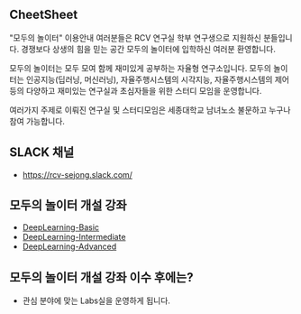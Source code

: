 ## CheetSheet
"모두의 놀이터" 이용안내
여러분들은 RCV 연구실 학부 연구생으로 지원하신 분들입니다.
경쟁보다 상생의 힘을 믿는 공간 모두의 놀이터에 입학하신 여러분 환영합니다.

모두의 놀이터는 모두 모여 함께 재미있게 공부하는 자율형 연구소입니다.
모두의 놀이터는 인공지능(딥러닝, 머신러닝), 자율주행시스템의 시각지능, 
자율주행시스템의 제어 등의 다양하고 재미있는 연구실과 초심자들을 위한 스터디 모임을 운영합니다.

여러가지 주제로 이뤄진 연구실 및 스터디모임은 세종대학교 남녀노소 불문하고 누구나 참여 가능합니다.


## SLACK 채널
- https://rcv-sejong.slack.com/

## 모두의 놀이터 개설 강좌
- [DeepLearning-Basic](https://github.com/moduPlayGound/DeepLearning-Basic)
- [DeepLearning-Intermediate](https://github.com/moduPlayGound/DeepLearning-Intermediate)
- [DeepLearning-Advanced](https://github.com/moduPlayGound/DeepLearning-Advanced)

## 모두의 놀이터 개설 강좌 이수 후에는?
- 관심 분야에 맞는 Labs실을 운영하게 됩니다.

